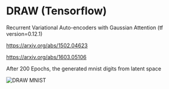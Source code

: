 # DRAW (Tensorflow)
Recurrent Variational Auto-encoders with Gaussian Attention (tf version=0.12.1)

https://arxiv.org/abs/1502.04623

https://arxiv.org/abs/1603.05106

After 200 Epochs, the generated mnist digits from latent space

![DRAW MNIST](https://github.com/lovecambi/DRAW/blob/master/generated_minst.jpg)

